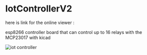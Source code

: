 # IotControllerV2
here is link for the online viewer : 

esp8266 controller board that can control up to 16 relays with the MCP23017 with kicad

![iot controller](https://github.com/abdelrhman12312/IotControllerV2/assets/67631987/1643e065-59cf-48bb-bfec-4a6575803e36)

